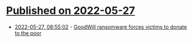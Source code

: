 # [Published on 2022-05-27](index.md)

* [2022-05-27, 08:55:02](https://news.ycombinator.com/item?id=31527446) - [GoodWill ransomware forces victims to donate to the poor](https://cloudsek.com/threatintelligence/goodwill-ransomware-forces-victims-to-donate-to-the-poor-and-provides-financial-assistance-to-patients-in-need/)
